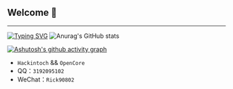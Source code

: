 ## Welcome 👋
---
[![Typing SVG](https://readme-typing-svg.demolab.com?font=Fira%E7%BC%96%E7%A0%81&size=29&pause=1000&color=7B51D1&center=%E9%94%99%E8%AF%AF&vCenter=%E9%94%99%E8%AF%AF&width=435&lines=Shilu%E7%A5%9D%E6%82%A8%E6%97%A9%E6%97%A5%E5%90%83%E4%B8%8A%E9%BB%91%E6%9E%9C！)](https://git.io/typing-svg)
![Anurag's GitHub stats](https://github-readme-stats.vercel.app/api?username=Shilu0718&show_icons=true&theme=material-palenight)

[![Ashutosh's github activity graph](https://activity-graph.herokuapp.com/graph?username=shilu0718&theme=tokyo-night)](https://github.com/ashutosh00710/github-readme-activity-graph)

-  `Hackintoch` && `OpenCore` 
- QQ：`3192095102`
- WeChat：`Rick90802`
